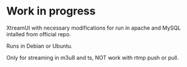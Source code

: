 # Work in progress


XtreamUI with necessary modifications for run in apache and MySQL intalled from official repo.

Runs in Debian or Ubuntu. 

Only for streaming in m3u8 and ts, NOT work with rtmp push or pull.


